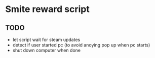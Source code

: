# Smite reward script

## TODO

- let script wait for steam updates
- detect if user started pc (to avoid anoying pop up when pc starts)
- shut down computer when done